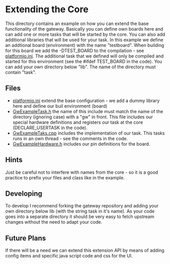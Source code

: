Extending the Core
==================
This directory contains an example on how you can extend the base functionality of the gateway.
Basically you can define own boards here and can add one or more tasks that will be started by the core.
You can also add additional libraries that will be used for your task.
In this example we define an addtional board (environment) with the name "testboard".
When building for this board we add the -DTEST_BOARD to the compilation - see [platformio.ini](platformio.ini).
The additional task that we defined will only be compiled and started for this environment (see the #ifdef TEST_BOARD in the code).
You can add your own directory below "lib". The name of the directory must contain "task".

Files
-----
   * [platformio.ini](platformio.ini)
    extend the base configuration - we add a dummy library here and define our buil environment (board)
   * [GwExampleTask.h](GwExampleTask.h) the name of this include must match the name of the directory (ignoring case) with a "gw" in front. This file includes our special hardware definitions and registers our task at the core (DECLARE_USERTASK in the code).
   * [GwExampleTaks.cpp](GwExampleTask.cpp) includes the implementation of our task. This tasks runs in an own thread - see the comments in the code.
   * [GwExampleHardware.h](GwExampleHardware.h) includes our pin definitions for the board.

 Hints
 -----
 Just be careful not to interfere with names from the core - so it is a good practice to prefix your files and class like in the example.

 Developing
 ----------
 To develop I recommend forking the gateway repository and adding your own directory below lib (with the string task in it's name).
 As your code goes into a separate directory it should be very easy to fetch upstream changes without the need to adapt your code.

 Future Plans
 ------------
 If there will be a need we can extend this extension API by means of adding config items and specific java script code and css for the UI.
 
